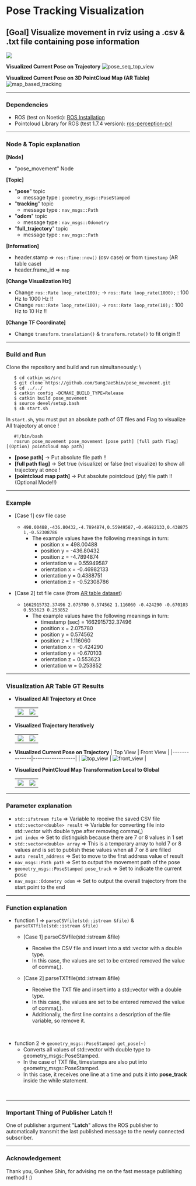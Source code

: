 # Pose Tracking Visualization 
## [Goal] Visualize movement in rviz using a .csv & .txt file containing pose information
<td> <img src="./results/pose_seq_results.png"/> </td> 

**Visualized Current Pose on Trajectory**
  ![pose_seq_top_view](https://github.com/SungJaeShin/pose_movement/blob/master/results/pose_seq_top_view.gif?raw=true)

**Visualized Current Pose on 3D PointCloud Map (AR Table)**
  ![map_based_tracking](https://github.com/SungJaeShin/pose_movement/blob/master/results/mapbasedtracking.gif?raw=true)


---
### Dependencies <br>
- ROS (test on Noetic): [ROS Installation](https://wiki.ros.org/noetic/Installation/Ubuntu)
- Pointcloud Library for ROS (test 1.7.4 version): [ros-perception-pcl](https://github.com/ros-perception/perception_pcl/releases/tag/1.7.4)

---
### Node & Topic explanation <br>
**[Node]**
- "pose_movement" Node

**[Topic]**
- "**pose**" topic
  * message type : `geometry_msgs::PoseStamped` <br>
- "**tracking**" topic
  * message type : `nav_msgs::Path` <br>
- "**odom**" topic
  * message type : `nav_msgs::Odometry` <br>
- "**full_trajectory**" topic
  * message type : `nav_msgs::Path` <br>

**[Information]**
- header.stamp &#8658; `ros::Time::now()` (csv case) or from `timestamp` (AR table case)
- header.frame_id &#8658; `map`

**[Change Visualization Hz]**
- Change `ros::Rate loop_rate(100);` &rarr; `ros::Rate loop_rate(1000);` : 100 Hz to 1000 Hz !!
- Change `ros::Rate loop_rate(100);` &rarr; `ros::Rate loop_rate(10);` : 100 Hz to 10 Hz !!

**[Change TF Coordinate]**
- Change `transform.translation()` & `transform.rotate()` to fit origin !!

---
### Build and Run
Clone the repository and build and run simultaneously: \
```
   $ cd catkin_ws/src
   $ git clone https://github.com/SungJaeShin/pose_movement.git
   $ cd ../../
   $ catkin config -DCMAKE_BUILD_TYPE=Release
   $ catkin build pose_movement
   $ source devel/setup.bash
   $ sh start.sh
```
In `start.sh`, you must put an absolute path of GT files and Flag to visualize All trajectory at once !
```
   #!/bin/bash
   rosrun pose_movement pose_movement [pose path] [full path flag] [(Option) pointcloud map path]
```
  - **[pose path]** &rarr; Put absolute file path !!
  - **[full path flag]** &rarr; Set true (visualize) or false (not visualize) to show all trajectory at once !
  - **[pointcloud map path]** &rarr; Put absolute pointcloud (ply) file path !! (Optional Mode!!)

---
### Example
- [Case 1] csv file case
  - `498.00488,-436.80432,-4.7894874,0.55949587,-0.46982133,0.4388751,-0.52308786`
    - The example values ​​have the following meanings in turn:
      * position x = 498.00488
      * position y = -436.80432
      * position z = -4.7894874
      * orientation w = 0.55949587
      * orientation x = -0.46982133
      * orientation y = 0.4388751
      * orientation z = -0.52308786

- [Case 2] txt file case (from [AR table dataset](https://github.com/rpng/ar_table_dataset.git))
  - `1662915732.37496 2.075780 0.574562 1.116060 -0.424290 -0.670103 0.553623 0.253852`
    - The example values ​​have the following meanings in turn:
      * timestamp (sec) = 1662915732.37496
      * position x = 2.075780
      * position y = 0.574562
      * position z = 1.116060
      * orientation x = -0.424290
      * orientation y = -0.670103
      * orientation z = 0.553623
      * orientation w = 0.253852

---
### Visualization AR Table GT Results
- **Visualized All Trajectory at Once**
  <table>
    <tr>
       <td> <img src="./results/ar_table_all_traj1.png"/> </td>
       <td> <img src="./results/ar_table_all_traj2.png"/> </td>
    </tr>
  </table>

- **Visualized Trajectory Iteratively**
  <table>
    <tr>
       <td> <img src="./results/ar_table_results1.png"/> </td>
       <td> <img src="./results/ar_table_results2.png"/> </td>
    </tr>
  </table>

- **Visualized Current Pose on Trajectory**
  | Top View | Front View |
  |--------------|------------------|
  | ![top_view](https://github.com/SungJaeShin/pose_movement/blob/master/results/ar_table_01_top_view.gif?raw=true) | ![front_view](https://github.com/SungJaeShin/pose_movement/blob/master/results/ar_table_01_front_view.gif?raw=true) |

- **Visualized PointCloud Map Transformation Local to Global**
  <table>
    <tr>
       <td> <img src="./results/before_tf_pc_map.png"/> </td>
       <td> <img src="./results/after_tf_pc_map.png"/> </td>
    </tr>
  </table>


---
### Parameter explanation
- `std::ifstream file` &#8658; Variable to receive the saved CSV file <br>
- `std::vector<double> result` &#8658; Variable for converting file into std::vector with double type after removing comma(,) <br>
- `int index` &#8658; Set to distinguish because there are 7 or 8 values ​​in 1 set <br>
- `std::vector<double> array` &#8658; This is a temporary array to hold 7 or 8 values ​​and is set to publish these values ​​when all 7 or 8 are filled <br>
- `auto result_address` &#8658; Set to move to the first address value of result <br>
- `nav_msgs::Path path` &#8658; Set to output the movement path of the pose <br>
- `geometry_msgs::PoseStamped pose_track` &#8658; Set to indicate the current pose <br>
- `nav_msgs::Odometry odom` &#8658; Set to output the overall trajectory from the start point to the end <br>


---
### Function explanation
- function 1 &#8658; `parseCSVfile(std::istream &file)` & `parseTXTfile(std::istream &file)`
  - [Case 1] parseCSVfile(std::istream &file)
    -  Receive the CSV file and insert into a std::vector with a double type.
    -  In this case, the values ​​are set to be entered removed the value of comma(,).

  - [Case 2] parseTXTfile(std::istream &file)
    -  Receive the TXT file and insert into a std::vector with a double type.
    -  In this case, the values ​​are set to be entered removed the value of comma(,).
    -  Additionally, the first line contains a description of the file variable, so remove it.
  
<br>

- function 2 &#8658; `geometry_msgs::PoseStamped get_pose(~)`
   - Converts all values ​​of std::vector with double type to geometry_msgs::PoseStamped.
   - In the case of TXT file, timestamps are also put into geometry_msgs::PoseStamped.
   - In this case, it receives one line at a time and puts it into __pose_track__ inside the while statement.
  
<br>

---
### Important Thing of Publisher Latch !!
One of publisher argument "**Latch**" allows the ROS publisher to automatically transmit the last published message to the newly connected subscriber.

---
### Acknowledgement
Thank you, Gunhee Shin, for advising me on the fast message publishing method ! :)

